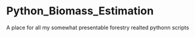 # Python_Biomass_Estimation
A place for all my somewhat presentable forestry realted pythonn scripts

